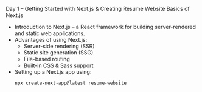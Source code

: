 Day 1 – Getting Started with Next.js & Creating Resume Website
Basics of Next.js
- Introduction to Next.js – a React framework for building server-rendered and static web applications.
- Advantages of using Next.js:
  - Server-side rendering (SSR)
  - Static site generation (SSG)
  - File-based routing
  - Built-in CSS & Sass support
- Setting up a Next.js app using:
  ```bash
  npx create-next-app@latest resume-website
